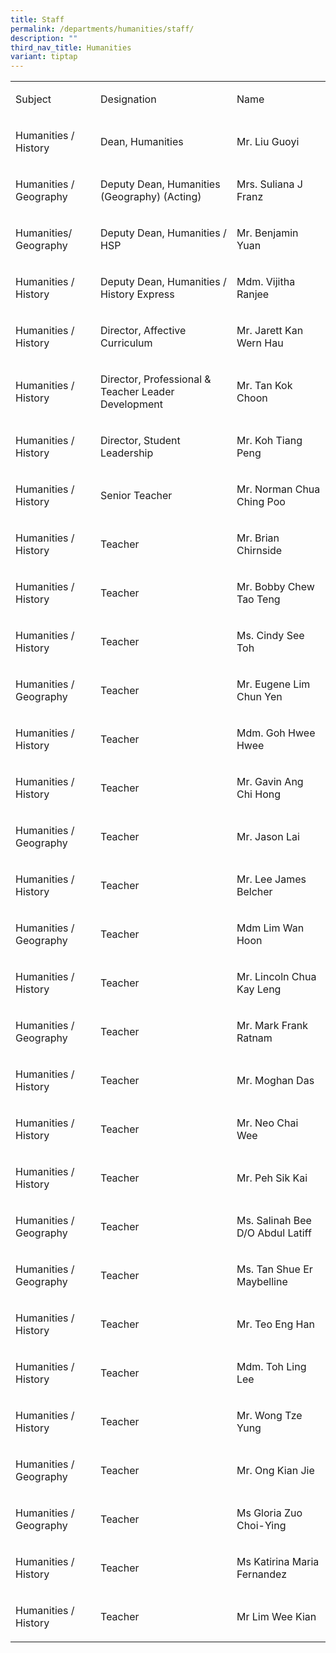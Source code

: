 ```yaml
---
title: Staff
permalink: /departments/humanities/staff/
description: ""
third_nav_title: Humanities
variant: tiptap
---
```

<table style="minWidth: 75px">
<colgroup>
<col>
<col>
<col>
</colgroup>
<tbody>
<tr>
<td rowspan="1" colspan="1">
<p>Subject</p>
</td>
<td rowspan="1" colspan="1">
<p>Designation</p>
</td>
<td rowspan="1" colspan="1">
<p>Name</p>
</td>
</tr>
<tr>
<td rowspan="1" colspan="1">
<p>Humanities / History</p>
</td>
<td rowspan="1" colspan="1">
<p>Dean, Humanities</p>
</td>
<td rowspan="1" colspan="1">
<p>Mr. Liu Guoyi</p>
</td>
</tr>
<tr>
<td rowspan="1" colspan="1">
<p>Humanities / Geography</p>
</td>
<td rowspan="1" colspan="1">
<p>Deputy Dean, Humanities (Geography) (Acting)</p>
</td>
<td rowspan="1" colspan="1">
<p>Mrs. Suliana J Franz</p>
</td>
</tr>
<tr>
<td rowspan="1" colspan="1">
<p>Humanities/ Geography</p>
</td>
<td rowspan="1" colspan="1">
<p>Deputy Dean, Humanities / HSP</p>
</td>
<td rowspan="1" colspan="1">
<p>Mr. Benjamin Yuan</p>
</td>
</tr>
<tr>
<td rowspan="1" colspan="1">
<p>Humanities / History</p>
</td>
<td rowspan="1" colspan="1">
<p>Deputy Dean, Humanities / History Express</p>
</td>
<td rowspan="1" colspan="1">
<p>Mdm. Vijitha Ranjee</p>
</td>
</tr>
<tr>
<td rowspan="1" colspan="1">
<p>Humanities / History</p>
</td>
<td rowspan="1" colspan="1">
<p>Director, Affective Curriculum</p>
</td>
<td rowspan="1" colspan="1">
<p>Mr. Jarett Kan Wern Hau</p>
</td>
</tr>
<tr>
<td rowspan="1" colspan="1">
<p>Humanities / History</p>
</td>
<td rowspan="1" colspan="1">
<p>Director, Professional &amp; Teacher Leader Development&nbsp;</p>
</td>
<td rowspan="1" colspan="1">
<p>Mr. Tan Kok Choon</p>
</td>
</tr>
<tr>
<td rowspan="1" colspan="1">
<p>Humanities / History</p>
</td>
<td rowspan="1" colspan="1">
<p>Director, Student Leadership&nbsp;</p>
</td>
<td rowspan="1" colspan="1">
<p>Mr. Koh Tiang Peng</p>
</td>
</tr>
<tr>
<td rowspan="1" colspan="1">
<p>Humanities / History</p>
</td>
<td rowspan="1" colspan="1">
<p>Senior Teacher</p>
</td>
<td rowspan="1" colspan="1">
<p>Mr. Norman Chua Ching Poo</p>
</td>
</tr>
<tr>
<td rowspan="1" colspan="1">
<p>Humanities / History</p>
</td>
<td rowspan="1" colspan="1">
<p>Teacher</p>
</td>
<td rowspan="1" colspan="1">
<p>Mr. Brian Chirnside</p>
</td>
</tr>
<tr>
<td rowspan="1" colspan="1">
<p>Humanities / History</p>
</td>
<td rowspan="1" colspan="1">
<p>Teacher</p>
</td>
<td rowspan="1" colspan="1">
<p>Mr. Bobby Chew Tao Teng</p>
</td>
</tr>
<tr>
<td rowspan="1" colspan="1">
<p>Humanities / History</p>
</td>
<td rowspan="1" colspan="1">
<p>Teacher</p>
</td>
<td rowspan="1" colspan="1">
<p>Ms. Cindy See Toh</p>
</td>
</tr>
<tr>
<td rowspan="1" colspan="1">
<p>Humanities / Geography</p>
</td>
<td rowspan="1" colspan="1">
<p>Teacher</p>
</td>
<td rowspan="1" colspan="1">
<p>Mr. Eugene Lim Chun Yen</p>
</td>
</tr>
<tr>
<td rowspan="1" colspan="1">
<p>Humanities / History</p>
</td>
<td rowspan="1" colspan="1">
<p>Teacher</p>
</td>
<td rowspan="1" colspan="1">
<p>Mdm. Goh Hwee Hwee</p>
</td>
</tr>
<tr>
<td rowspan="1" colspan="1">
<p>Humanities / History</p>
</td>
<td rowspan="1" colspan="1">
<p>Teacher</p>
</td>
<td rowspan="1" colspan="1">
<p>Mr. Gavin Ang Chi Hong</p>
</td>
</tr>
<tr>
<td rowspan="1" colspan="1">
<p>Humanities / Geography</p>
</td>
<td rowspan="1" colspan="1">
<p>Teacher</p>
</td>
<td rowspan="1" colspan="1">
<p>Mr. Jason Lai</p>
</td>
</tr>
<tr>
<td rowspan="1" colspan="1">
<p>Humanities / History</p>
</td>
<td rowspan="1" colspan="1">
<p>Teacher</p>
</td>
<td rowspan="1" colspan="1">
<p>Mr. Lee James Belcher</p>
</td>
</tr>
<tr>
<td rowspan="1" colspan="1">
<p>Humanities / Geography</p>
</td>
<td rowspan="1" colspan="1">
<p>Teacher</p>
</td>
<td rowspan="1" colspan="1">
<p>Mdm Lim Wan Hoon</p>
</td>
</tr>
<tr>
<td rowspan="1" colspan="1">
<p>Humanities / History</p>
</td>
<td rowspan="1" colspan="1">
<p>Teacher</p>
</td>
<td rowspan="1" colspan="1">
<p>Mr. Lincoln Chua Kay Leng</p>
</td>
</tr>
<tr>
<td rowspan="1" colspan="1">
<p>Humanities / Geography</p>
</td>
<td rowspan="1" colspan="1">
<p>Teacher</p>
</td>
<td rowspan="1" colspan="1">
<p>Mr. Mark Frank Ratnam</p>
</td>
</tr>
<tr>
<td rowspan="1" colspan="1">
<p>Humanities / History</p>
</td>
<td rowspan="1" colspan="1">
<p>Teacher</p>
</td>
<td rowspan="1" colspan="1">
<p>Mr. Moghan Das</p>
</td>
</tr>
<tr>
<td rowspan="1" colspan="1">
<p>Humanities / History</p>
</td>
<td rowspan="1" colspan="1">
<p>Teacher</p>
</td>
<td rowspan="1" colspan="1">
<p>Mr. Neo Chai Wee</p>
</td>
</tr>
<tr>
<td rowspan="1" colspan="1">
<p>Humanities / History</p>
</td>
<td rowspan="1" colspan="1">
<p>Teacher</p>
</td>
<td rowspan="1" colspan="1">
<p>Mr. Peh Sik Kai</p>
</td>
</tr>
<tr>
<td rowspan="1" colspan="1">
<p>Humanities / Geography</p>
</td>
<td rowspan="1" colspan="1">
<p>Teacher</p>
</td>
<td rowspan="1" colspan="1">
<p>Ms. Salinah Bee D/O Abdul Latiff</p>
</td>
</tr>
<tr>
<td rowspan="1" colspan="1">
<p>Humanities / Geography</p>
</td>
<td rowspan="1" colspan="1">
<p>Teacher</p>
</td>
<td rowspan="1" colspan="1">
<p>Ms. Tan Shue Er Maybelline</p>
</td>
</tr>
<tr>
<td rowspan="1" colspan="1">
<p>Humanities / History</p>
</td>
<td rowspan="1" colspan="1">
<p>Teacher</p>
</td>
<td rowspan="1" colspan="1">
<p>Mr. Teo Eng Han</p>
</td>
</tr>
<tr>
<td rowspan="1" colspan="1">
<p>Humanities / History</p>
</td>
<td rowspan="1" colspan="1">
<p>Teacher</p>
</td>
<td rowspan="1" colspan="1">
<p>Mdm. Toh Ling Lee</p>
</td>
</tr>
<tr>
<td rowspan="1" colspan="1">
<p>Humanities / History</p>
</td>
<td rowspan="1" colspan="1">
<p>Teacher</p>
</td>
<td rowspan="1" colspan="1">
<p>Mr. Wong Tze Yung</p>
</td>
</tr>
<tr>
<td rowspan="1" colspan="1">
<p>Humanities / Geography</p>
</td>
<td rowspan="1" colspan="1">
<p>Teacher</p>
</td>
<td rowspan="1" colspan="1">
<p>Mr. Ong Kian Jie</p>
</td>
</tr>
<tr>
<td rowspan="1" colspan="1">
<p>Humanities / Geography</p>
</td>
<td rowspan="1" colspan="1">
<p>Teacher</p>
</td>
<td rowspan="1" colspan="1">
<p>Ms Gloria Zuo Choi-Ying</p>
</td>
</tr>
<tr>
<td rowspan="1" colspan="1">
<p>Humanities / History</p>
</td>
<td rowspan="1" colspan="1">
<p>Teacher</p>
</td>
<td rowspan="1" colspan="1">
<p>Ms Katirina Maria Fernandez</p>
</td>
</tr>
<tr>
<td rowspan="1" colspan="1">
<p>Humanities / History</p>
</td>
<td rowspan="1" colspan="1">
<p>Teacher</p>
</td>
<td rowspan="1" colspan="1">
<p>Mr Lim Wee Kian</p>
</td>
</tr>
</tbody>
</table>
<p></p>